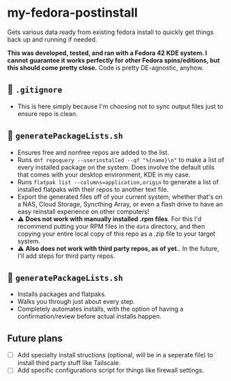 # my-fedora-postinstall

Gets various data ready from existing fedora install to quickly get things back up and running if needed.

**This was developed, tested, and ran with a Fedora 42 KDE system. I cannot guarantee it works perfectly for other Fedora spins/editions, but this should come pretty close.** Code is pretty DE-agnostic, anyhow.

## 📄 `.gitignore`

- This is here simply because I'm choosing not to sync output files just to ensure repo is clean.

## 📄 `generatePackageLists.sh`

- Ensures free and nonfree repos are added to the list.
- Runs `dnf repoquery --userinstalled --qf "%{name}\n"` to make a list of every installed package on the system. Does involve the default utils that comes with your desktop environment, KDE in my case.
- Runs `flatpak list --columns=application,origin` to generate a list of installed flatpaks with their repos to another text file. 
- Export the generated files off of your current system, whether that's on a NAS, Cloud Storage, Syncthing Array, or even a flash drive to have an easy reinstall experience on other computers!
- ⚠️ **Does not work with manually installed .rpm files**. For this I'd recommend putting your RPM files in the `data` directory, and then copying your entire local copy of this repo as a .zip file to your target system.
- ⚠️ **Also does not work with third party repos, as of yet.**. In the future, I'll add steps for third party repos.


## 📄 `generatePackageLists.sh`

- Installs packages and flatpaks.
- Walks you through just about every step.
- Completely automates installs, with the option of having a confirmation/review before actual installs happen.

## Future plans

- [ ] Add specialty install structions (optional, will be in a seperate file) to install third party stuff like Tailscale.
- [ ] Add specific configurations script for things like firewall settings.